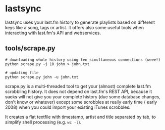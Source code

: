 # lastsync

lastsync uses your last.fm history to generate playlists based on different
keys like a song, tags or artist. It offers also some useful tools when
interacting with last.fm's API and webservices.

## tools/scrape.py

    # downloading whole history using ten simultaneous connections (weee!)
    python scrape.py -j 10 john > john.txt
    
    # updating file
    python scrape.py john -u john.txt
    
scrape.py is a multi-threaded tool to get your (almost) complete last.fm
scrobbling history. It does not depend on last.fm's REST API, because it
<del>sucks</del> will not give you your complete history (due some database
changes, don't know or whatever) except some scrobbles at really early time (
early 2008) when you could import your existing iTunes scrobbles.

It creates a flat textfile with timestamp, artist and title separated by
tab, to simplify shell processing (e.g. `wc -l`).